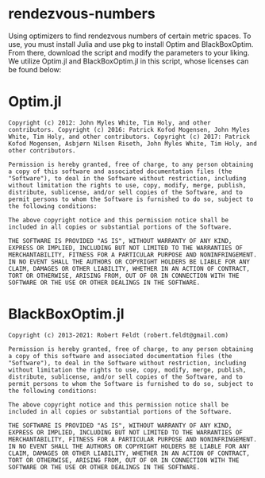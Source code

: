 # rendezvous-numbers
Using optimizers to find rendezvous numbers of certain metric spaces.
To use, you must install Julia and use pkg to install Optim and BlackBoxOptim. From there, download the script and modify the parameters to your liking.
We utilize Optim.jl and BlackBoxOptim.jl in this script, whose licenses can be found below:


# Optim.jl
    Copyright (c) 2012: John Myles White, Tim Holy, and other contributors. Copyright (c) 2016: Patrick Kofod Mogensen, John Myles White, Tim Holy, and other contributors. Copyright (c) 2017: Patrick Kofod Mogensen, Asbjørn Nilsen Riseth, John Myles White, Tim Holy, and other contributors.

    Permission is hereby granted, free of charge, to any person obtaining a copy of this software and associated documentation files (the "Software"), to deal in the Software without restriction, including without limitation the rights to use, copy, modify, merge, publish, distribute, sublicense, and/or sell copies of the Software, and to permit persons to whom the Software is furnished to do so, subject to the following conditions:

    The above copyright notice and this permission notice shall be included in all copies or substantial portions of the Software.

    THE SOFTWARE IS PROVIDED "AS IS", WITHOUT WARRANTY OF ANY KIND, EXPRESS OR IMPLIED, INCLUDING BUT NOT LIMITED TO THE WARRANTIES OF MERCHANTABILITY, FITNESS FOR A PARTICULAR PURPOSE AND NONINFRINGEMENT. IN NO EVENT SHALL THE AUTHORS OR COPYRIGHT HOLDERS BE LIABLE FOR ANY CLAIM, DAMAGES OR OTHER LIABILITY, WHETHER IN AN ACTION OF CONTRACT, TORT OR OTHERWISE, ARISING FROM, OUT OF OR IN CONNECTION WITH THE SOFTWARE OR THE USE OR OTHER DEALINGS IN THE SOFTWARE.

# BlackBoxOptim.jl
    Copyright (c) 2013-2021: Robert Feldt (robert.feldt@gmail.com)

    Permission is hereby granted, free of charge, to any person obtaining a copy of this software and associated documentation files (the "Software"), to deal in the Software without restriction, including without limitation the rights to use, copy, modify, merge, publish, distribute, sublicense, and/or sell copies of the Software, and to permit persons to whom the Software is furnished to do so, subject to the following conditions:

    The above copyright notice and this permission notice shall be included in all copies or substantial portions of the Software.

    THE SOFTWARE IS PROVIDED "AS IS", WITHOUT WARRANTY OF ANY KIND, EXPRESS OR IMPLIED, INCLUDING BUT NOT LIMITED TO THE WARRANTIES OF MERCHANTABILITY, FITNESS FOR A PARTICULAR PURPOSE AND NONINFRINGEMENT. IN NO EVENT SHALL THE AUTHORS OR COPYRIGHT HOLDERS BE LIABLE FOR ANY CLAIM, DAMAGES OR OTHER LIABILITY, WHETHER IN AN ACTION OF CONTRACT, TORT OR OTHERWISE, ARISING FROM, OUT OF OR IN CONNECTION WITH THE SOFTWARE OR THE USE OR OTHER DEALINGS IN THE SOFTWARE.
